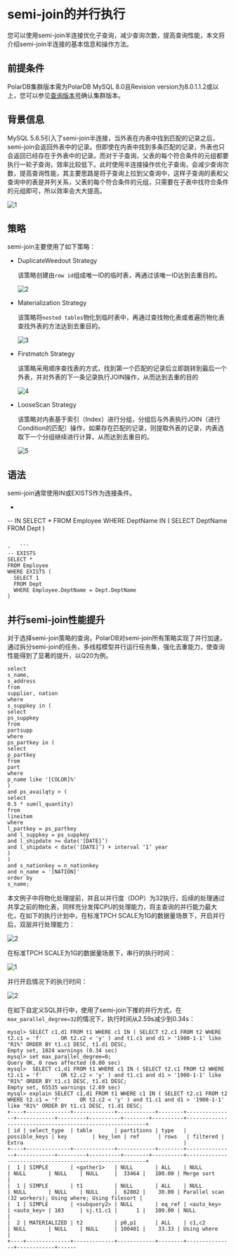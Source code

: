# semi-join的并行执行

您可以使用semi-join半连接优化子查询，减少查询次数，提高查询性能，本文将介绍semi-join半连接的基本信息和操作方法。

## 前提条件

PolarDB集群版本需为PolarDB MySQL 8.0且Revision version为8.0.1.1.2或以上，您可以参见[查询版本号](/cn.zh-CN/.md)确认集群版本。

## 背景信息

MySQL 5.6.5引入了semi-join半连接，当外表在内表中找到匹配的记录之后，semi-join会返回外表中的记录。但即使在内表中找到多条匹配的记录，外表也只会返回已经存在于外表中的记录。而对于子查询，父表的每个符合条件的元组都要执行一轮子查询，效率比较低下。此时使用半连接操作优化子查询，会减少查询次数，提高查询性能，其主要思路是将子查询上拉到父查询中，这样子查询的表和父查询中的表是并列关系，父表的每个符合条件的元组，只需要在子表中找符合条件的元组即可，所以效率会大大提高。

![1](https://static-aliyun-doc.oss-cn-hangzhou.aliyuncs.com/assets/img/zh-CN/2840359951/p133452.png)

## 策略

semi-join主要使用了如下策略：

-   DuplicateWeedout Strategy

    该策略创建由`row id`组成唯一ID的临时表，再通过该唯一ID达到去重目的。

    ![2](https://static-aliyun-doc.oss-cn-hangzhou.aliyuncs.com/assets/img/zh-CN/2840359951/p133901.png)

-   Materialization Strategy

    该策略将`nested tables`物化到临时表中，再通过查找物化表或者遍历物化表查找外表的方法达到去重目的。

    ![3](https://static-aliyun-doc.oss-cn-hangzhou.aliyuncs.com/assets/img/zh-CN/2840359951/p133902.png)

-   Firstmatch Strategy

    该策略采用顺序查找表的方式，找到第一个匹配的记录后立即跳转到最后一个外表，并对外表的下一条记录执行JOIN操作，从而达到去重的目的

    ![4](https://static-aliyun-doc.oss-cn-hangzhou.aliyuncs.com/assets/img/zh-CN/2840359951/p133903.png)

-   LooseScan Strategy

    该策略对内表基于索引（Index）进行分组，分组后与外表执行JOIN（进行Condition的匹配）操作，如果存在匹配的记录，则提取外表的记录，内表选取下一个分组继续进行计算，从而达到去重目的。

    ![5](https://static-aliyun-doc.oss-cn-hangzhou.aliyuncs.com/assets/img/zh-CN/2840359951/p133904.png)


## 语法

semi-join通常使用IN或EXISTS作为连接条件。

-   ```
-- IN
SELECT *
FROM Employee
WHERE DeptName IN (
  SELECT DeptName
  FROM Dept
)
```

-   ```
-- EXISTS
SELECT *
FROM Employee
WHERE EXISTS (
  SELECT 1
  FROM Dept
  WHERE Employee.DeptName = Dept.DeptName
)
```


## 并行semi-join性能提升

对于选择semi-join策略的查询，PolarDB对semi-join所有策略实现了并行加速，通过拆分semi-join的任务，多线程模型并行运行任务集，强化去重能力，使查询性能得到了显著的提升，以Q20为例。

```
select
s_name,
s_address
from
supplier, nation
where
s_suppkey in (
select
ps_suppkey
from
partsupp
where
ps_partkey in (
select
p_partkey
from
part
where
p_name like '[COLOR]%'
)
and ps_availqty > (
select
0.5 * sum(l_quantity)
from
lineitem
where
l_partkey = ps_partkey
and l_suppkey = ps_suppkey
and l_shipdate >= date('[DATE]’)
and l_shipdate < date('[DATE]’) + interval ‘1’ year
)
)
and s_nationkey = n_nationkey
and n_name = '[NATION]'
order by
s_name;
```

本文例子中将物化处理提前，并且以并行度（DOP）为32执行，后续的处理通过共享之前的物化表，同样充分发挥CPU的处理能力，将主查询的并行能力最大化，在如下的执行计划中，在标准TPCH SCALE为1G的数据量场景下，开启并行后，双层并行处理能力：

![2](https://static-aliyun-doc.oss-cn-hangzhou.aliyuncs.com/assets/img/zh-CN/2840359951/p133533.png)

在标准TPCH SCALE为1G的数据量场景下，串行的执行时间：

![1](https://static-aliyun-doc.oss-cn-hangzhou.aliyuncs.com/assets/img/zh-CN/3840359951/p136944.png)

并行开启情况下的执行时间：

![2](https://static-aliyun-doc.oss-cn-hangzhou.aliyuncs.com/assets/img/zh-CN/3840359951/p136945.png)

在如下自定义SQL并行中，使用了semi-join下推的并行方式，在`max_parallel_degree=32`的情况下，执行时间从2.59s减少到0.34s：

```
mysql> SELECT c1,d1 FROM t1 WHERE c1 IN ( SELECT t2.c1 FROM t2 WHERE t2.c1 = 'f'      OR t2.c2 < 'y' ) and t1.c1 and d1 > '1900-1-1' like "R1%" ORDER BY t1.c1 DESC, t1.d1 DESC;
Empty set, 1024 warnings (0.34 sec)
mysql> set max_parallel_degree=0;
Query OK, 0 rows affected (0.00 sec)
mysql>  SELECT c1,d1 FROM t1 WHERE c1 IN ( SELECT t2.c1 FROM t2 WHERE t2.c1 = 'f'      OR t2.c2 < 'y' ) and t1.c1 and d1 > '1900-1-1' like "R1%" ORDER BY t1.c1 DESC, t1.d1 DESC;
Empty set, 65535 warnings (2.69 sec)
mysql> explain SELECT c1,d1 FROM t1 WHERE c1 IN ( SELECT t2.c1 FROM t2 WHERE t2.c1 = 'f'      OR t2.c2 < 'y' ) and t1.c1 and d1 > '1900-1-1' like "R1%" ORDER BY t1.c1 DESC, t1.d1 DESC;
+----+--------------+-------------+------------+--------+---------------+------------+---------+----------+--------+----------+---------------------------------------------------------+
| id | select_type  | table       | partitions | type   | possible_keys | key        | key_len | ref      | rows   | filtered | Extra                                                   |
+----+--------------+-------------+------------+--------+---------------+------------+---------+----------+--------+----------+---------------------------------------------------------+
|  1 | SIMPLE       | <gather1>   | NULL       | ALL    | NULL          | NULL       | NULL    | NULL     |  33464 |   100.00 | Merge sort                                              |
|  1 | SIMPLE       | t1          | NULL       | ALL    | NULL          | NULL       | NULL    | NULL     |  62802 |    30.00 | Parallel scan (32 workers); Using where; Using filesort |
|  1 | SIMPLE       | <subquery2> | NULL       | eq_ref | <auto_key>    | <auto_key> | 103     | sj.t1.c1 |      1 |   100.00 | NULL                                                    |
|  2 | MATERIALIZED | t2          | p0,p1      | ALL    | c1,c2         | NULL       | NULL    | NULL     | 100401 |    33.33 | Using where                                             |
+----+--------------+-------------+------------+--------+---------------+------------+------
```

